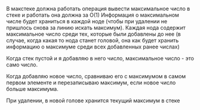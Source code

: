 В макстеке должна работать операция вывести максимальное число в стеке и работать она должна за O(1)
Информация о максимальном числе будет храниться в каждой ноде (чтобы при удалении не пришлось снова за линию искать максимум). Каждая нода содержит максимальное число среди тех, которые были добавлены до нее (в случае, когда какая то нода станет головой, она как будет хранить информацию о максимуме среди всех добавленных ранее числах)

Когда стек пустой и я добавляю в него число, максимальное число - это само число.

Когда добавляю новое число, сравниваю его с максимумом в самом первом элементе и перезаписываю максимум, если новое число больше максимума. 

При удалении, в новой голове хранится текущий максимум в стеке